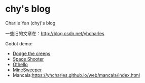 # chy's blog

Charlie Yan (chy)'s blog

一些旧的文章在：http://blog.csdn.net/yhcharles



Godot demo:

- [Dodge the creeps](https://yhcharles.github.io/web/1/dodge_the_creeps.html)
- [Space Shooter](https://yhcharles.github.io/web/2/SpaceShooter.html)
- [Othello](https://yhcharles.github.io/web/othello/othello.html)
- [MineSweeper](https://yhcharles.github.io/web/minesweeper/minesweeper.html)
- Mancala:https://yhcharles.github.io/web/mancala/index.html

